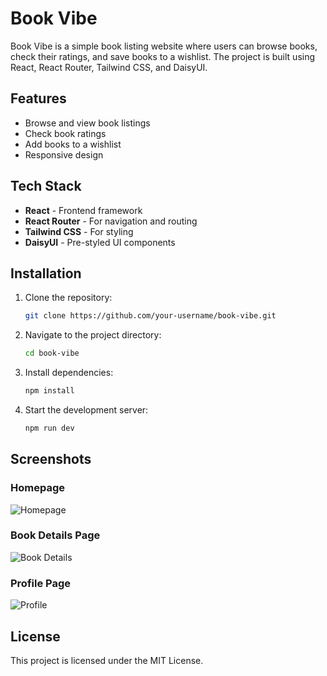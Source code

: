 # Book Vibe

Book Vibe is a simple book listing website where users can browse books, check their ratings, and save books to a wishlist. The project is built using React, React Router, Tailwind CSS, and DaisyUI.

## Features
- Browse and view book listings
- Check book ratings
- Add books to a wishlist
- Responsive design

## Tech Stack
- **React** - Frontend framework
- **React Router** - For navigation and routing
- **Tailwind CSS** - For styling
- **DaisyUI** - Pre-styled UI components

## Installation

1. Clone the repository:
   ```sh
   git clone https://github.com/your-username/book-vibe.git
   ```
2. Navigate to the project directory:
   ```sh
   cd book-vibe
   ```
3. Install dependencies:
   ```sh
   npm install
   ```
4. Start the development server:
   ```sh
   npm run dev
   ```

## Screenshots

### Homepage
![Homepage](assets/screenshots/homepage.png)

### Book Details Page
![Book Details](assets/screenshots/book-details.png)

### Profile Page
![Profile](assets/screenshots/profile.png)


## License
This project is licensed under the MIT License.
